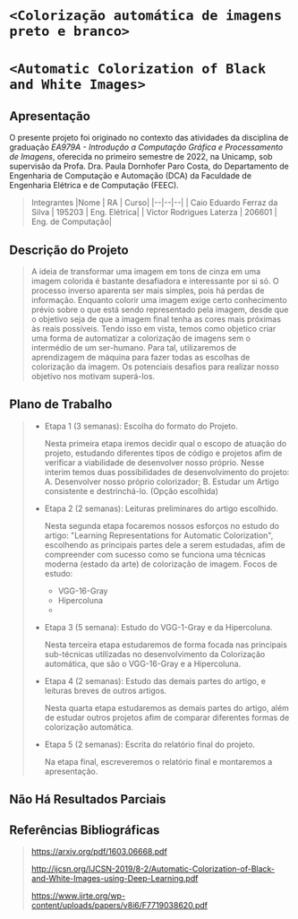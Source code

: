 # `<Colorização automática de imagens preto e branco>`
# `<Automatic Colorization of Black and White Images>`

## Apresentação

O presente projeto foi originado no contexto das atividades da disciplina de graduação *EA979A - Introdução a Computação Gráfica e Processamento de Imagens*, 
oferecida no primeiro semestre de 2022, na Unicamp, sob supervisão da Profa. Dra. Paula Dornhofer Paro Costa, do Departamento de Engenharia de Computação e Automação (DCA) da Faculdade de Engenharia Elétrica e de Computação (FEEC).

> Integrantes
> |Nome  | RA | Curso|
> |--|--|--|
> | Caio Eduardo Ferraz da Silva  | 195203  | Eng. Elétrica|
> | Victor Rodrigues Laterza  | 206601  | Eng. de Computação|


## Descrição do Projeto
> A ideia de transformar uma imagem em tons de cinza em uma imagem colorida é bastante desafiadora e interessante por si só. O processo inverso aparenta ser mais simples, pois há perdas de informação. Enquanto colorir uma imagem exige certo conhecimento prévio sobre o que está sendo representado pela imagem, desde que o objetivo seja de que a imagem final tenha as cores mais próximas às reais possíveis. Tendo isso em vista, temos como objetico criar uma forma de automatizar a colorização de imagens sem o intermédio de um ser-humano. Para tal, utilizaremos de aprendizagem de máquina para fazer todas as escolhas de colorização da imagem. Os potenciais desafios para realizar nosso objetivo nos motivam superá-los.

## Plano de Trabalho

> * Etapa 1 (3 semanas): Escolha do formato do Projeto.
>
>     Nesta primeira etapa iremos decidir qual o escopo de atuação do projeto, estudando diferentes tipos de código e projetos afim de verificar a viabilidade de desenvolver nosso próprio. Nesse interim temos duas possibilidades de desenvolvimento do projeto: 
>     A. Desenvolver nosso próprio colorizador;
>     B. Estudar um Artigo consistente e destrinchá-lo. (Opção escolhida)
>     
>     
> * Etapa 2 (2 semanas): Leituras preliminares do artigo escolhido.
> 
>     Nesta segunda etapa focaremos nossos esforços no estudo do artigo: "Learning Representations for Automatic Colorization", escolhendo as principais partes dele a serem estudadas, afim de compreender com sucesso como se funciona uma técnicas moderna (estado da arte) de colorização de imagem.
>     Focos de estudo:
>     - VGG-16-Gray
>     - Hipercoluna
>     -
>     
>     
> * Etapa 3 (5 semana): Estudo do VGG-1-Gray e da Hipercoluna.
> 
>     Nesta terceira etapa estudaremos de forma focada nas principais sub-técnicas utilizadas no desenvolvimento da Colorização automática, que são o VGG-16-Gray e a Hipercoluna.
>     
> * Etapa 4 (2 semanas): Estudo das demais partes do artigo, e leituras breves de outros artigos.
> 
>     Nesta quarta etapa estudaremos as demais partes do artigo, além de estudar outros projetos afim de comparar diferentes formas de colorização automática.
>     
> * Etapa 5 (2 semanas): Escrita do relatório final do projeto.
>
>     Na etapa final, escreveremos o relatório final e montaremos a apresentação.
>

## Não Há Resultados Parciais

## Referências Bibliográficas
> https://arxiv.org/pdf/1603.06668.pdf
> 
> http://ijcsn.org/IJCSN-2019/8-2/Automatic-Colorization-of-Black-and-White-Images-using-Deep-Learning.pdf
> 
> https://www.ijrte.org/wp-content/uploads/papers/v8i6/F7719038620.pdf
